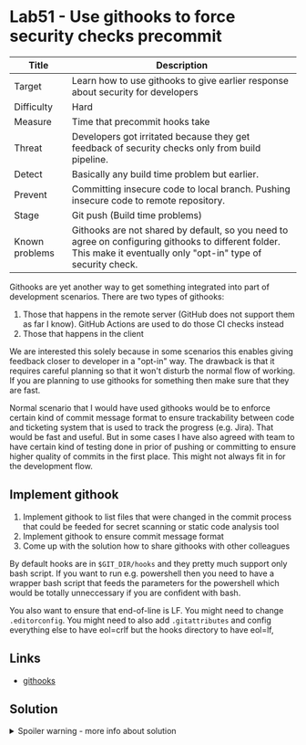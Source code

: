 # Lab51 - Use githooks to force security checks precommit

| Title          | Description                                                                                                                                                         |
| -------------- | ------------------------------------------------------------------------------------------------------------------------------------------------------------------- |
| Target         | Learn how to use githooks to give earlier response about security for developers                                                                                    |
| Difficulty     | Hard                                                                                                                                                                |
| Measure        | Time that precommit hooks take                                                                                                                                      |
| Threat         | Developers got irritated because they get feedback of security checks only from build pipeline.                                                                     |
| Detect         | Basically any build time problem but earlier.                                                                                                                       |
| Prevent        | Committing insecure code to local branch. Pushing insecure code to remote repository.                                                                               |
| Stage          | Git push (Build time problems)                                                                                                                                      |
| Known problems | Githooks are not shared by default, so you need to agree on configuring githooks to different folder. This make it eventually only "opt-in" type of security check. |

Githooks are yet another way to get something integrated into part of development scenarios. There are two types of githooks:

1. Those that happens in the remote server (GitHub does not support them as far I know). GitHub Actions are used to do those CI checks instead
2. Those that happens in the client

We are interested this solely because in some scenarios this enables giving feedback closer to developer in a "opt-in" way. The drawback is that it requires careful planning so that it won't disturb the normal flow of working. If you are planning to use githooks for something then make sure that they are fast.

Normal scenario that I would have used githooks would be to enforce certain kind of commit message format to ensure trackability between code and ticketing system that is used to track the progress (e.g. Jira). That would be fast and useful. But in some cases I have also agreed with team to have certain kind of testing done in prior of pushing or committing to ensure higher quality of commits in the first place. This might not always fit in for the development flow.

## Implement githook

1. Implement githook to list files that were changed in the commit process that could be feeded for secret scanning or static code analysis tool
1. Implement githook to ensure commit message format
1. Come up with the solution how to share githooks with other colleagues

By default hooks are in `$GIT_DIR/hooks` and they pretty much support only bash script. If you want to run e.g. powershell then you need to have a wrapper bash script that feeds the parameters for the powershell which would be totally unneccessary if you are confident with bash.

You also want to ensure that end-of-line is LF. You might need to change `.editorconfig`. You might need to also add `.gitattributes` and config everything else to have eol=crlf but the hooks directory to have eol=lf,

## Links

- [githooks](https://git-scm.com/docs/githooks)

## Solution

<details>
  <summary>Spoiler warning - more info about solution</summary>

### Example to configure githooks

1. Create folder `.githooks`.
1. Share script that runs `git config core.hooksPath .githooks`
1. Developer may opt-in into having local githooks by running that script
1. If you create advance scripts you can provide configuration file that is gitignored that could choose which hooks are being run.

Or another way

1. Create the wanted githooks as a templates into any folder in a solution
1. Make a script that copy them under the `$GIT_DIR/hooks`

</details>

